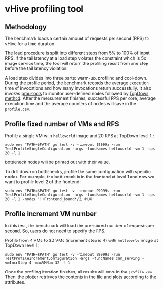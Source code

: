 # vHive profiling tool

## Methodology

The benchmark loads a certain amount of requests per second (RPS) to vHive for a time duration.

The load procedure is split into different steps from 5% to 100% of input RPS. If the tail latency at a load step violates the constraint which is 5x image service time, the tool will return the profiling result from one step before the tail latency violation.

A load step divides into three parts: warm-up, profiling and cool-down. During the profile period, the benchmark records the average execution time of invocations and how many invocations return successfully. It also invokes [pmu-tools](https://github.com/andikleen/pmu-tools) to monitor user-defined nodes followed by [TopDown method](https://ieeexplore.ieee.org/document/6844459). After the measurement finishes, successful RPS per core, average execution time and the average counters of nodes will save in the `profile.csv`.

## Profile fixed number of VMs and RPS

Profile a single VM with `helloworld` image and 20 RPS at TopDown level 1 :
```
sudo env "PATH=$PATH" go test -v -timeout 99999s -run TestProfileSingleConfiguration -args -funcNames helloworld -vm 1 -rps 20 -l 1
```
bottleneck nodes will be printed out with their value. 
    
To drill down on bottlenecks, profile the same configuration with specific nodes. For example, the bottleneck is in the frontend at level 1 and now we want to profile level 2 of the frontend:
```
sudo env "PATH=$PATH" go test -v -timeout 99999s -run TestProfileSingleConfiguration -args -funcNames helloworld -vm 1 -rps 20 -l 1 -nodes '!+Frontend_Bound*/2,+MUX'
```

## Profile increment VM number
In this test, the benchmark will load the pre-stored number of requests per second. So, users do not need to specify the RPS.

Profile from 4 VMs to 32 VMs (increment step is 4) with `helloworld` image at TopDown level 1:
```
sudo env "PATH=$PATH" go test -v -timeout 99999s -run TestProfileIncrementConfiguration -args -funcNames cnn_serving -vmIncrStep 4 -maxVMNum 32 -l 1
```
Once the profiling iteration finishes, all results will save in the `profile.csv`. Then, the plotter retrieves the contents in the file and plots according to the attributes.
